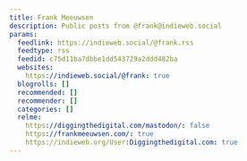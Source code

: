 ```yaml
---
title: Frank Meeuwsen
description: Public posts from @frank@indieweb.social
params:
  feedlink: https://indieweb.social/@frank.rss
  feedtype: rss
  feedid: c75d11ba7dbbe1dd543729a2ddd482ba
  websites:
    https://indieweb.social/@frank: true
  blogrolls: []
  recommended: []
  recommender: []
  categories: []
  relme:
    https://diggingthedigital.com/mastodon/: false
    https://frankmeeuwsen.com/: true
    https://indieweb.org/User:Diggingthedigital.com: true
---
```

